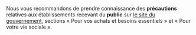 Nous vous recommandons de prendre connaissance des **précautions** relatives aux établissements recevant du **public** sur [le site du gouvernement](https://www.gouvernement.fr/info-coronavirus/strategie-de-deconfinement#cinformations), sections « Pour vos achats et besoins essentiels » et  « Pour votre vie sociale ».
